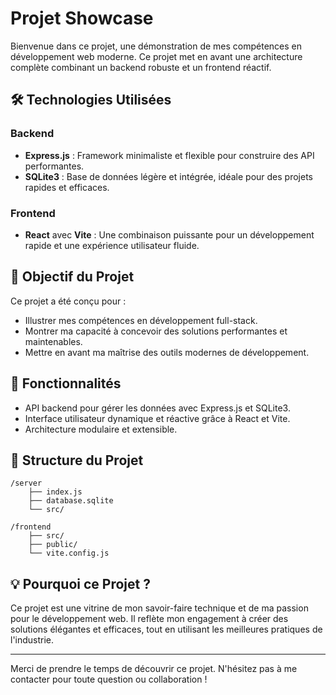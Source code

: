 # Projet Showcase

Bienvenue dans ce projet, une démonstration de mes compétences en développement web moderne. Ce projet met en avant une architecture complète combinant un backend robuste et un frontend réactif.

## 🛠️ Technologies Utilisées

### Backend
- **Express.js** : Framework minimaliste et flexible pour construire des API performantes.
- **SQLite3** : Base de données légère et intégrée, idéale pour des projets rapides et efficaces.

### Frontend
- **React** avec **Vite** : Une combinaison puissante pour un développement rapide et une expérience utilisateur fluide.

## 🎯 Objectif du Projet

Ce projet a été conçu pour :
- Illustrer mes compétences en développement full-stack.
- Montrer ma capacité à concevoir des solutions performantes et maintenables.
- Mettre en avant ma maîtrise des outils modernes de développement.

## 🚀 Fonctionnalités

- API backend pour gérer les données avec Express.js et SQLite3.
- Interface utilisateur dynamique et réactive grâce à React et Vite.
- Architecture modulaire et extensible.

## 📂 Structure du Projet

```
/server
    ├── index.js
    ├── database.sqlite
    └── src/
    
/frontend
    ├── src/
    ├── public/
    └── vite.config.js
```

## 💡 Pourquoi ce Projet ?

Ce projet est une vitrine de mon savoir-faire technique et de ma passion pour le développement web. Il reflète mon engagement à créer des solutions élégantes et efficaces, tout en utilisant les meilleures pratiques de l'industrie.

---

Merci de prendre le temps de découvrir ce projet. N'hésitez pas à me contacter pour toute question ou collaboration !
